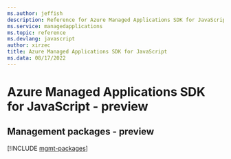 ```yaml
---
ms.author: jeffish
description: Reference for Azure Managed Applications SDK for JavaScript
ms.service: managedapplications
ms.topic: reference
ms.devlang: javascript
author: xirzec
title: Azure Managed Applications SDK for JavaScript
ms.data: 08/17/2022
---
```

# Azure Managed Applications SDK for JavaScript - preview

## Management packages - preview
[!INCLUDE [mgmt-packages](managed-applications-mgmt-index.md)]
